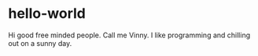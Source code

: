 # hello-world
Hi good free minded people.
Call me Vinny.
I like programming and chilling out on a sunny day.
